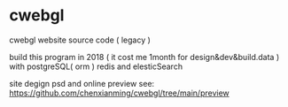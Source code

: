 # cwebgl
cwebgl website source code ( legacy )

build this program in 2018 ( it cost me 1month for design&dev&build.data )
with postgreSQL( orm ) redis and elesticSearch

site degign psd and online preview see:
https://github.com/chenxianming/cwebgl/tree/main/preview
